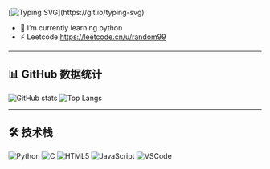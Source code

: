 <!-- 动态打字机标题 -->
[![Typing SVG](https://readme-typing-svg.herokuapp.com?size=28&color=FFB6C1&lines=Hi+there!+👋;Welcome+to+my+GitHub!;Enjoy+your+stay+here!)](https://git.io/typing-svg)
- 🌱 I’m currently learning python
- ⚡ Leetcode:https://leetcode.cn/u/random99

---

## 📊 GitHub 数据统计
![GitHub stats](https://github-readme-stats.vercel.app/api?username=random99899&show_icons=true&theme=tokyonight)
![Top Langs](https://github-readme-stats.vercel.app/api/top-langs/?username=random99899&layout=compact&theme=tokyonight)

---

## 🛠 技术栈
![Python](https://img.shields.io/badge/Language-Python-blue)
![C](https://img.shields.io/badge/Language-C-green)
![HTML5](https://img.shields.io/badge/Language-HTML5-orange)
![JavaScript](https://img.shields.io/badge/Language-JavaScript-yellow)
![VSCode](https://img.shields.io/badge/IDE-VSCode-purple)



